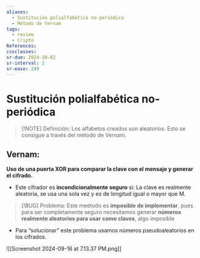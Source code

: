 ```yaml
---
aliases:
  - Sustitución polialfabética no-periódica
  - Método de Vernam
tags:
  - review
  - Cripto
References: 
cssclasses:
sr-due: 2024-10-02
sr-interval: 2
sr-ease: 249
---
```

# Sustitución polialfabética no-periódica

> [!NOTE] Definición: 
> Los alfabetos creados son aleatorios. Esto se consigue a través del método de Vernam. 

## Vernam: 
**Uso de una puerta XOR para comparar la clave con el mensaje y generar el cifrado.** 

+ Este cifrador es **incondicionalmente seguro** si: La clave es realmente aleatoria, se usa una sola vez y es de longitud igual o mayor que M.

> [!BUG] Problema: 
> Este meétodo es **imposible de implementar**, pues para ser completamente seguro necesitamos generar **números realmente aleatorios para usar como claves**, algo imposible
+ Para “solucionar” este problema usamos números pseudoaleatorios en los cifrados.


![[Screenshot 2024-09-16 at 7.13.37 PM.png]]
